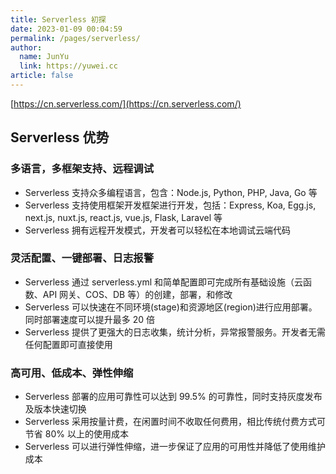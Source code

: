 ```yaml
---
title: Serverless 初探
date: 2023-01-09 00:04:59
permalink: /pages/serverless/
author: 
  name: JunYu
  link: https://yuwei.cc
article: false
---
```

[https://cn.serverless.com/](https://cn.serverless.com/)
## Serverless 优势
### 多语言，多框架支持、远程调试
- Serverless 支持众多编程语言，包含：Node.js, Python, PHP, Java, Go 等
- Serverless 支持使用框架开发框架进行开发，包括：Express, Koa, Egg.js, next.js, nuxt.js, react.js, vue.js, Flask, Laravel 等
- Serverless 拥有远程开发模式，开发者可以轻松在本地调试云端代码
### 灵活配置、一键部署、日志报警
- Serverless 通过 serverless.yml 和简单配置即可完成所有基础设施（云函数、API 网关、COS、DB 等）的创建，部署，和修改
- Serverless 可以快速在不同环境(stage)和资源地区(region)进行应用部署。同时部署速度可以提升最多 20 倍
- Serverless 提供了更强大的日志收集，统计分析，异常报警服务。开发者无需任何配置即可直接使用
### 高可用、低成本、弹性伸缩
- Serverless 部署的应用可靠性可以达到 99.5% 的可靠性，同时支持灰度发布及版本快速切换
- Serverless 采用按量计费，在闲置时间不收取任何费用，相比传统付费方式可节省 80% 以上的使用成本
- Serverless 可以进行弹性伸缩，进一步保证了应用的可用性并降低了使用维护成本